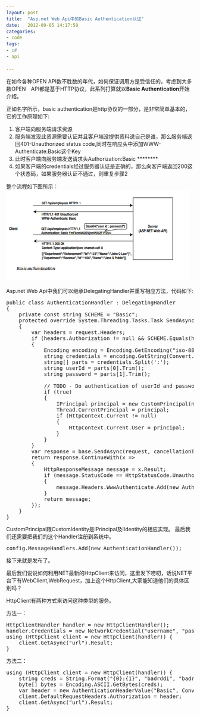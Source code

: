 ```yaml
---
layout: post
title:  "Asp.net Web Api中的Basic Authentication认证"
date:   2012-09-05 14:17:59
categories: 
- code 
tags:
- c#
- api

---
```

在如今各种OPEN API数不胜数的年代，如何保证调用方是受信任的，考虑到大多数OPEN　API都是基于HTTP协议，此系列打算就以**Basic Authentication**开始介绍。

正如名字所示，basic authentication是http协议的一部分，是非常简单基本的，它的工作原理如下:

1. 客户端向服务端请求资源
2. 服务端发现此资源需要认证并且客户端没提供资料说自己是谁，那么服务端返回401-Unauthorized status code,同时在响应头中添加WWW-Authenticate:Basic这个Key
3. 此时客户端向服务端发送请求头Authorization:Basic ********
4. 如果客户端的credentials经过服务器认证是正确的，那么向客户端返回200这个状态码，如果服务器认证不通过，则重复步骤2

整个流程如下图所示：
![Basic Authentication Flow](/media/pic/basic-authentication.PNG)

Asp.net Web Api中我们可以继承DelegatingHandler并重写相应方法，代码如下:
<pre>public class AuthenticationHandler : DelegatingHandler 
{
    private const string SCHEME = "Basic";
    protected override System.Threading.Tasks.Task<HttpResponseMessage> SendAsync(HttpRequestMessage request, System.Threading.CancellationToken cancellationToken)
    {
        var headers = request.Headers;
        if (headers.Authorization != null && SCHEME.Equals(headers.Authorization.Scheme))
        {
            Encoding encoding = Encoding.GetEncoding("iso-8859-1");
            string credentials = encoding.GetString(Convert.FromBase64String(headers.Authorization.Parameter));
            string[] parts = credentials.Split(':');
            string userId = parts[0].Trim();
            string password = parts[1].Trim();                 

            // TODO - Do authentication of userId and password against your credentials store here
            if (true)
            {                    
                IPrincipal principal = new CustomPrincipal(new CustomIdentity(userId));
                Thread.CurrentPrincipal = principal;
                if (HttpContext.Current != null)
                {
                    HttpContext.Current.User = principal;
                }
            }
        }
        var response = base.SendAsync(request, cancellationToken);
        return response.ContinueWith<HttpResponseMessage>(x =>
        {
            HttpResponseMessage message = x.Result;
            if (message.StatusCode == HttpStatusCode.Unauthorized)
            {
                message.Headers.WwwAuthenticate.Add(new AuthenticationHeaderValue(SCHEME));
            }
            return message;
        });
    }
}
</pre>
CustomPrincipal跟CustomIdentity是IPrincipal及IIdentity的相应实现。
最后我们还需要把我们的这个Handler注册到系统中。
<pre>config.MessageHandlers.Add(new AuthenticationHandler());
</pre>
接下来就是发布了。

最后我们说说如何利用NET最新的HttpClient来访问，这里发下唠叨，话说NET平台下有WebClient,WebRequest，加上这个HttpClient,大家能知道他们的具体区别吗？

HttpClient有两种方式来访问这种类型的服务。

方法一：
<pre>HttpClientHandler handler = new HttpClientHandler();
handler.Credentials = new NetworkCredential("username", "password");
using (HttpClient client = new HttpClient(handler)) {
    client.GetAsync("url").Result;
}
</pre>

方法二：
<pre>using (HttpClient client = new HttpClient(handler)) {
    string creds = String.Format("{0}:{1}", "badrddi", "badrddi");
    byte[] bytes = Encoding.ASCII.GetBytes(creds);
    var header = new AuthenticationHeaderValue("Basic", Convert.ToBase64String(bytes));
    client.DefaultRequestHeaders.Authorization = header;
    client.GetAsync("url").Result;
}
</pre>